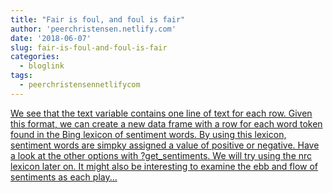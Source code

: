 ```yaml
---
title: "Fair is foul, and foul is fair"
author: 'peerchristensen.netlify.com'
date: '2018-06-07'
slug: fair-is-foul-and-foul-is-fair
categories:
  - bloglink
tags:
  - peerchristensennetlifycom
---
```


[We see that the text variable contains one line of text for each row. Given this format, we can create a new data frame with a row for each word token found in the Bing lexicon of sentiment words. By using this lexicon, sentiment words are simpky assigned a value of positive or negative. Have a look at the other options with ?get_sentiments. We will try using the nrc lexicon later on. It might also be interesting to examine the ebb and flow of sentiments as each play...<click to read more>](https://peerchristensen.netlify.com/post/fair-is-foul-and-foul-is-fair-a-tidytext-entiment-analysis-of-shakespeare-s-tragedies/)

